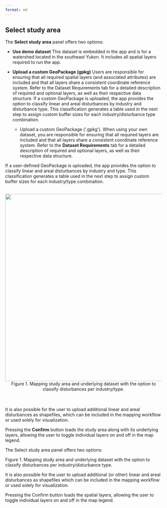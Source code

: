 ```yaml
---
format: md
---
```


## Select study area

The **Select study area** panel offers two options:

- **Use demo dataset** This dataset is embedded in the app and is for a watershed located in the southeast Yukon. It includes all spatial layers required to run the app.
- **Upload a custom GeoPackage (gpkg)** Users are responsible for ensuring that all required spatial layers (and associated attributes) are included and that all layers share a consistent coordinate reference system.
Refer to the Dataset Requirements tab for a detailed description of required and optional layers, as well as their respective data structure. If a custom GeoPackage is uploaded, the app provides the option to classify linear and areal disturbances by industry and disturbance type. This classification generates a table used in the next step to assign custom buffer sizes for each industry/disturbance type combination.

  - Upload a custom GeoPackage ('.gpkg'). When using your own dataset, you are responsible for ensuring that all required layers are included and that all 
  layers share a consistent coordinate reference system. Refer to the **Dataset Requirements** tab for a detailed description of required and optional layers, 
  as well as their respective data structure.

If a user-defined GeoPackage is uploaded, the app provides the option to classify linear and areal disturbances by industry and type. This classification generates 
a table used in the next step to assign custom buffer sizes for each industry/type combination.
<br><br>
<center><img src="pics/SelectSA.png" width="600"><br>Figure 1. Mapping study area and underlying dataset with the option to classify disturbances per industry/type.</center>
<br><br>

It is also possible for the user to upload additional linear and areal disturbances as shapefiles, which can be included in the mapping workflow or used solely for visualization.

Pressing the **Confirm** button loads the study area along with its underlying layers, allowing the user to toggle individual layers on and off in the map legend.

The Select study area panel offers two options:







Figure 1. Mapping study area and underlying dataset with the option to classify disturbances per industry/disturbance type.

It is also possible for the user to upload additional (or other) linear and areal disturbances as shapefiles which can be included in the mapping workflow or used solely for visualization.

Pressing the Confirm button loads the spatial layers, allowing the user to toggle individual layers on and off in the map legend.
